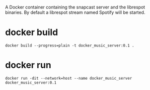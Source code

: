 A Docker container containing the snapcast server and the librespot binaries.
By default a librespot stream named Spotify will be started.

# docker build

```docker build --progress=plain -t docker_music_server:0.1 .```

# docker run

```docker run -dit --network=host --name docker_music_server docker_music_server:0.1```
